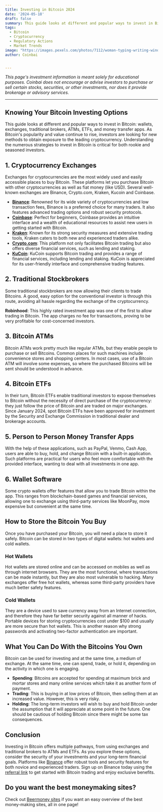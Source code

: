 ```yaml
---
title: Investing in Bitcoin 2024
date: '2024-05-18'
draft: false
summary: This guide looks at different and popular ways to invest in Bitcoin, wallets, exchanges, traditional brokers, ATMs, ETFs, and money transfer apps. As Bitcoin's popularity and value continue to rise, investors are looking for new methods to obtain exposure to the leading cryptocurrency. Understanding the numerous strategies to invest in Bitcoin is critical for both rookie and seasoned investors.
tags:
  - Bitcoin
  - Cryptocurrency
  - Regulatory Actions
  - Market Trends
image: "https://images.pexels.com/photos/7112/woman-typing-writing-windows.jpg?auto=compress&cs=tinysrgb&w=1260&h=750&dpr=2"
author: Coinbai


---
```



*This page's investment information is meant solely for educational purposes. Coinbai does not encourage or advise investors to purchase or sell certain stocks, securities, or other investments, nor does it provide brokerage or advisory services.*

---


## Knowing Your Bitcoin Investing Options

 This guide looks at different and popular ways to invest in Bitcoin: wallets, exchanges, traditional brokers, ATMs, ETFs, and money transfer apps. As Bitcoin's popularity and value continue to rise, investors are looking for new methods to obtain exposure to the leading cryptocurrency. Understanding the numerous strategies to invest in Bitcoin is critical for both rookie and seasoned investors.

## 1. Cryptocurrency Exchanges

Exchanges for cryptocurrencies are the most widely used and easily accessible places to buy Bitcoin. These platforms let you purchase Bitcoin with other cryptocurrencies as well as fiat money (like USD). Several well-known exchanges are Binance, Crypto.com, Kraken, Kucoin and Coinbase.

- **[Binance](https://accounts.binance.com/register?ref=13732272)**: Renowned for its wide variety of cryptocurrencies and low transaction fees, Binance is a preferred choice for many traders. It also features advanced trading options and robust security protocols.
- **[Coinbase](https://accounts.binance.com/register?ref=13732272)**: Perfect for beginners, Coinbase provides an intuitive interface and a wealth of educational resources to assist new users in getting started with Bitcoin.
- **[Kraken](https://accounts.binance.com/register?ref=13732272)**: Known for its strong security measures and extensive trading tools, Kraken caters to both new and experienced traders alike.
- **[Crypto.com](https://crypto.com/app/nbzfay494y)**: This platform not only facilitates Bitcoin trading but also offers diverse financial services, such as lending and staking.
- **[KuCoin](https://www.kucoin.com/r/rf/QBAMNB9A)**: KuCoin supports Bitcoin trading and provides a range of financial services, including lending and staking. KuCoin is appreciated for its user-friendly interface and comprehensive trading features.

## 2. Traditional Stockbrokers

Some traditional stockbrokers are now allowing their clients to trade Bitcoins. A good, easy option for the conventional investor is through this route, avoiding all hassle regarding the exchange of the cryptocurrency.

**Robinhood**: This highly rated investment app was one of the first to allow trading in Bitcoin. The app charges no fee for transactions, proving to be very profitable for cost-concerned investors.

## 3. Bitcoin ATMs

Bitcoin ATMs work pretty much like regular ATMs, but they enable people to purchase or sell Bitcoins. Common places for such machines include convenience stores and shopping centers. In most cases, use of a Bitcoin ATM will involve some expenses, so where the purchased Bitcoins will be sent should be understood in advance.

## 4. Bitcoin ETFs

In their turn, Bitcoin ETFs enable traditional investors to expose themselves to Bitcoin without the necessity of direct purchase of the cryptocurrency: they just follow the price of Bitcoin and are traded on major exchanges. Since January 2024, spot Bitcoin ETFs have been approved for investment by the Security and Exchange Commission in traditional dealer and brokerage accounts.

## 5. Person to Person Money Transfer Apps

With the help of these applications, such as PayPal, Venmo, Cash App, users are able to buy, hold, and change Bitcoin with a built-in application. Such platforms are practical for users who feel more comfortable with the provided interface, wanting to deal with all investments in one app.

## 6. Wallet Software

Some crypto wallets offer features that allow you to trade Bitcoin within the app. This ranges from blockchain-based games and financial services, allowing one to exchange using third-party services like MoonPay, more expensive but convenient at the same time.

## How to Store the Bitcoin You Buy

Once you have purchased your Bitcoin, you will need a place to store it safely. Bitcoin can be stored in two types of digital wallets: hot wallets and cold wallets.

### Hot Wallets

Hot wallets are stored online and can be accessed on mobiles as well as through internet browsers. They are the most functional, where transactions can be made instantly, but they are also most vulnerable to hacking. Many exchanges offer free hot wallets, whereas some third-party providers have much better safety features.

### Cold Wallets

They are a device used to save currency away from an Internet connection, and therefore they have far better security against all manner of hacks. Portable devices for storing cryptocurrencies cost under $100 and usually are more secure than hot wallets. This is another reason why strong passwords and activating two-factor authentication are important.

## What You Can Do With the Bitcoins You Own

Bitcoin can be used for investing and at the same time, a medium of exchange. At the same time, one can spend, trade, or hold it, depending on the activity in which one is engaging.
- **Spending**: Bitcoins are accepted for spending at maximum brick and mortar stores and many online services which take it as another form of payment.
- **Trading**: This is buying in at low prices of Bitcoin, then selling them at an increased value. However, this is very risky.
- **Holding**: The long-term investors will wish to buy and hold Bitcoin under the assumption that it will appreciate at some point in the future. One should be cautious of holding Bitcoin since there might be some tax consequences.

## Conclusion

Investing in Bitcoin offers multiple pathways, from using exchanges and traditional brokers to ATMs and ETFs. As you explore these options, consider the security of your investments and your long-term financial goals. Platforms like [Binance](https://accounts.binance.com/register?ref=13732272) offer robust tools and security features for both novice and experienced traders. Sign up on Binance today using the [referral link](https://accounts.binance.com/register?ref=13732272) to get started with Bitcoin trading and enjoy exclusive benefits.

## Do you want the best moneymaking sites?

Check out [Beermoney sites](https://coinbai.com/beermoney-sites) if you want an easy overview of the best money-making sites, all in one page!